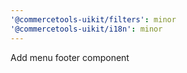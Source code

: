 ```yaml
---
'@commercetools-uikit/filters': minor
'@commercetools-uikit/i18n': minor
---
```


Add menu footer component
